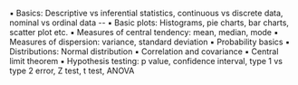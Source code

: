 ▪ Basics: Descriptive vs inferential statistics, continuous vs discrete data, nominal vs ordinal data --
▪ Basic plots: Histograms, pie charts, bar charts, scatter plot etc. 
▪ Measures of central tendency: mean, median, mode 
▪ Measures of dispersion: variance, standard deviation 
▪ Probability basics 
▪ Distributions: Normal distribution 
▪ Correlation and covariance 
▪ Central limit theorem 
▪ Hypothesis testing: p value, confidence interval, type 1 vs type 2 error, Z test, t test, ANOVA 
